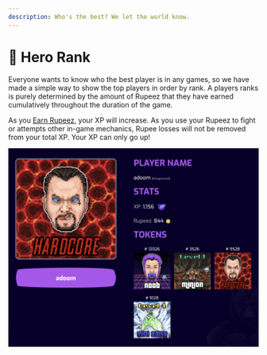 ```yaml
---
description: Who's the best? We let the world know.
---
```


# 🥇 Hero Rank

Everyone wants to know who the best player is in any games, so we have made a simple way to show the top players in order by rank. A players ranks is purely determined by the amount of Rupeez that they have earned cumulatively throughout the duration of the game.

As you [Earn Rupeez](earning-points/), your XP will increase. As you use your Rupeez to fight or attempts other in-game mechanics, Rupee losses will not be removed from your total XP. Your XP can only go up!

![Example Player Profile on Website](<../.gitbook/assets/image (23).png>)
